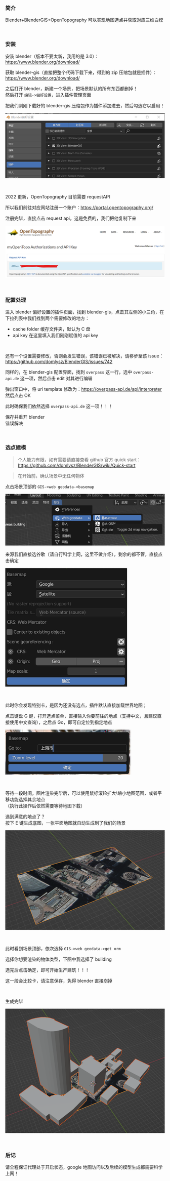 ### 简介

Blender+BlenderGIS+OpenTopography 可以实现地图选点并获取对应三维白模

<br>

### 安装

安装 blender（版本不要太新，我用的是 3.0）：https://www.blender.org/download/

获取 blender-gis（直接把整个代码下载下来，得到的 zip 压缩包就是插件）：https://www.blender.org/download/

之后打开 blender，新建一个场景，把场景默认的所有东西都删掉！  
然后打开 `编辑->偏好设置`，进入插件管理页面

把我们刚刚下载好的 blender-gis 压缩包作为插件添加进去，然后勾选它以启用！

![](./images/gis/g2.png)

<br>

2022 更新，OpenTopography 目前需要 requestAPI

所以我们前往对应网站注册一个账户：https://portal.opentopography.org/

注册完毕，直接点击 request api，这是免费的，我们把他复制下来

![](./images/gis/g1.png)

<br>

### 配置处理

进入 blender 偏好设置的插件页面，找到 blender-gis，点击其左侧的小三角，在下拉列表中我们找到两个需要修改的地方：

- cache folder 缓存文件夹，默认为 C 盘
- api key 在这里填入我们刚刚赋值的 api key

<br>

还有一个设置需要修改，否则会发生错误，该错误已被解决，请移步至该 issue：https://github.com/domlysz/BlenderGIS/issues/742

同样的，在 blender-gis 配置界面，找到 `overpass` 这一行，选中 `overpass-api.de` 这一项，然后点击 edit 对其进行编辑

弹出窗口中，将 uri template 修改为：https://overpass-api.de/api/interpreter  
然后点击 OK

此时确保我们依然选择 `overpass-api.de` 这一项！！！

保存并重开 blender  
错误解决

<br>

### 选点建模

> 个人能力有限，如有需要请直接查看 github 官方 quick start：https://github.com/domlysz/BlenderGIS/wiki/Quick-start

> 在开始前，确认场景中无任何物体

点击场景顶部的 `GIS->web geodata->basemap`

![](./images/gis/g5.png)

来源我们直接选谷歌（请自行科学上网，这里不做介绍），剩余的都不管，直接点击确定

![](./images/gis/g6.png)

<br>

此时你会发现特别卡，是因为还没有选点，插件默认直接加载世界地图；

点击键盘 G 键，打开选点菜单，直接输入你要前往的地点（支持中文，且建议直接使用中文查询），之后点 Go，即可自定位到指定地点

![](./images/gis/g7.png)

<br>

等待一段时间，图片渲染完毕后，可以使用鼠标滚轮扩大\缩小地图范围，或者平移功能选择其余地点  
（执行此操作后依然需要等待地图下载）

选到满意的地点了？  
按下 E 键生成底图，一张平面地图就自动生成到了我们的场景

![](./images/gis/g8.png)

<br>

此时看到场景顶部，依次选择 `GIS->web geodata->get orm`

选择你想要渲染的物体类型，下图中我选择了 building

选完后点击确定，即可开始生产建筑！！！

这一段会比较卡，请注意保存，免得 blender 直接崩掉

<br>

生成完毕

![](./images/gis/g10.png)

<br>

### 后记

请全程保证代理处于开启状态，google 地图访问以及后续的模型生成都需要科学上网！
